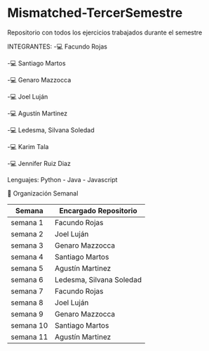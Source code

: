 # Mismatched-TercerSemestre
Repositorio con todos los ejercicios trabajados durante el semestre

INTEGRANTES:
-💻 Facundo Rojas

-💻 Santiago Martos

-💻 Genaro Mazzocca

-💻 Joel Luján

-💻 Agustín Martinez

-💻 Ledesma, Silvana Soledad

-💻 Karim Tala

-💻 Jennifer Ruiz Diaz 

Lenguajes:
Python - Java	- Javascript

📆 Organización Semanal                                                                                                                                     

| Semana | Encargado Repositorio |
| --- | --- |
| semana 1	| Facundo Rojas |
| semana 2 |	Joel Luján |
| semana 3 |	Genaro Mazzocca |
| semana 4 |	Santiago Martos |
| semana 5 |	Agustín Martinez |
| semana 6 |	Ledesma, Silvana Soledad |
| semana 7 |	Facundo Rojas |
| semana 8 |	Joel Luján |
| semana 9 |	Genaro Mazzocca |
| semana 10 |	Santiago Martos |
| semana 11 |	Agustín Martinez |
